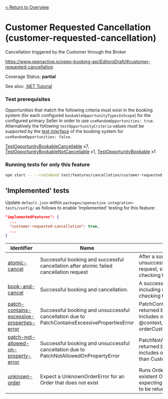 [< Return to Overview](../../README.md)
# Customer Requested Cancellation (customer-requested-cancellation)

Cancellation triggered by the Customer through the Broker


https://www.openactive.io/open-booking-api/EditorsDraft/#customer-requested-cancellation

Coverage Status: **partial**

See also: [.NET Tutorial](https://tutorials.openactive.io/open-booking-sdk/quick-start-guide/storebookingengine/day-7-cancellation)
### Test prerequisites
Opportunities that match the following criteria must exist in the booking system (for each configured `bookableOpportunityTypesInScope`) for the configured primary Seller in order to use `useRandomOpportunities: true`. Alternatively the following `testOpportunityCriteria` values must be supported by the [test interface](https://openactive.io/test-interface/) of the booking system for `useRandomOpportunities: false`.

[TestOpportunityBookableCancellable](https://openactive.io/test-interface#TestOpportunityBookableCancellable) x7, [TestOpportunityBookableNotCancellable](https://openactive.io/test-interface#TestOpportunityBookableNotCancellable) x1, [TestOpportunityBookable](https://openactive.io/test-interface#TestOpportunityBookable) x1


### Running tests for only this feature

```bash
npm start -- --runInBand test/features/cancellation/customer-requested-cancellation/
```



## 'Implemented' tests

Update `default.json` within `packages/openactive-integration-tests/config/` as follows to enable 'Implemented' testing for this feature:

```json
"implementedFeatures": {
  ...
  "customer-requested-cancellation": true,
  ...
}
```

| Identifier | Name | Description | Prerequisites per Opportunity Type |
|------------|------|-------------|---------------|
| [atomic-cancel](./implemented/atomic-cancel-test.js) | Successful booking and successful cancellation after atomic failed cancellation request | After a successful booking, and an unsuccessful but atomic cancellation request, successfully cancel, including checking the Orders feed. | [TestOpportunityBookableCancellable](https://openactive.io/test-interface#TestOpportunityBookableCancellable) x2, [TestOpportunityBookableNotCancellable](https://openactive.io/test-interface#TestOpportunityBookableNotCancellable) x1 |
| [book-and-cancel](./implemented/book-and-cancel-test.js) | Successful booking and cancellation. | A successful end to end booking including cancellation, including checking the Orders Feed. | [TestOpportunityBookableCancellable](https://openactive.io/test-interface#TestOpportunityBookableCancellable) x3, [TestOpportunityBookable](https://openactive.io/test-interface#TestOpportunityBookable) x1 |
| [patch-contains-excessive-properties-error](./implemented/patch-contains-excessive-properties-error-test.js) | Successful booking and unsuccessful cancellation due to PatchContainsExcessivePropertiesError | PatchContainsExcessivePropertiesError returned because patch request includes other properties than @type, @context, orderProposalStatus and orderCustomerNote | [TestOpportunityBookableCancellable](https://openactive.io/test-interface#TestOpportunityBookableCancellable) x1 |
| [patch-not-allowed-on-property-error](./implemented/patch-not-allowed-on-property-error-test.js) | Successful booking and unsuccessful cancellation due to PatchNotAllowedOnPropertyError | PatchNotAllowedOnPropertyError returned because patch request includes order item status different than CustomerCancelled | [TestOpportunityBookableCancellable](https://openactive.io/test-interface#TestOpportunityBookableCancellable) x1 |
| [unknown-order](./implemented/unknown-order-test.js) | Expect a UnknownOrderError for an Order that does not exist | Runs Order Cancellation for a non-existent Order (with a fictional UUID), expecting an UnknownOrderError error to be returned |  |


